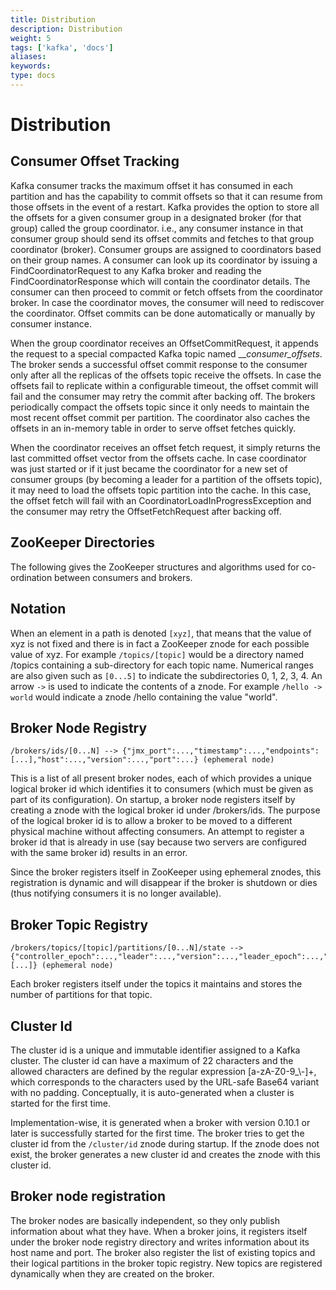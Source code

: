 ```yaml
---
title: Distribution
description: Distribution
weight: 5
tags: ['kafka', 'docs']
aliases: 
keywords: 
type: docs
---
```


# Distribution

## Consumer Offset Tracking

Kafka consumer tracks the maximum offset it has consumed in each partition and has the capability to commit offsets so that it can resume from those offsets in the event of a restart. Kafka provides the option to store all the offsets for a given consumer group in a designated broker (for that group) called the group coordinator. i.e., any consumer instance in that consumer group should send its offset commits and fetches to that group coordinator (broker). Consumer groups are assigned to coordinators based on their group names. A consumer can look up its coordinator by issuing a FindCoordinatorRequest to any Kafka broker and reading the FindCoordinatorResponse which will contain the coordinator details. The consumer can then proceed to commit or fetch offsets from the coordinator broker. In case the coordinator moves, the consumer will need to rediscover the coordinator. Offset commits can be done automatically or manually by consumer instance. 

When the group coordinator receives an OffsetCommitRequest, it appends the request to a special compacted Kafka topic named ___consumer_offsets_. The broker sends a successful offset commit response to the consumer only after all the replicas of the offsets topic receive the offsets. In case the offsets fail to replicate within a configurable timeout, the offset commit will fail and the consumer may retry the commit after backing off. The brokers periodically compact the offsets topic since it only needs to maintain the most recent offset commit per partition. The coordinator also caches the offsets in an in-memory table in order to serve offset fetches quickly. 

When the coordinator receives an offset fetch request, it simply returns the last committed offset vector from the offsets cache. In case coordinator was just started or if it just became the coordinator for a new set of consumer groups (by becoming a leader for a partition of the offsets topic), it may need to load the offsets topic partition into the cache. In this case, the offset fetch will fail with an CoordinatorLoadInProgressException and the consumer may retry the OffsetFetchRequest after backing off. 

## ZooKeeper Directories

The following gives the ZooKeeper structures and algorithms used for co-ordination between consumers and brokers. 

## Notation

When an element in a path is denoted `[xyz]`, that means that the value of xyz is not fixed and there is in fact a ZooKeeper znode for each possible value of xyz. For example `/topics/[topic]` would be a directory named /topics containing a sub-directory for each topic name. Numerical ranges are also given such as `[0...5]` to indicate the subdirectories 0, 1, 2, 3, 4. An arrow `->` is used to indicate the contents of a znode. For example `/hello -> world` would indicate a znode /hello containing the value "world". 

## Broker Node Registry
    
    
    /brokers/ids/[0...N] --> {"jmx_port":...,"timestamp":...,"endpoints":[...],"host":...,"version":...,"port":...} (ephemeral node)

This is a list of all present broker nodes, each of which provides a unique logical broker id which identifies it to consumers (which must be given as part of its configuration). On startup, a broker node registers itself by creating a znode with the logical broker id under /brokers/ids. The purpose of the logical broker id is to allow a broker to be moved to a different physical machine without affecting consumers. An attempt to register a broker id that is already in use (say because two servers are configured with the same broker id) results in an error. 

Since the broker registers itself in ZooKeeper using ephemeral znodes, this registration is dynamic and will disappear if the broker is shutdown or dies (thus notifying consumers it is no longer available). 

## Broker Topic Registry
    
    
    /brokers/topics/[topic]/partitions/[0...N]/state --> {"controller_epoch":...,"leader":...,"version":...,"leader_epoch":...,"isr":[...]} (ephemeral node)

Each broker registers itself under the topics it maintains and stores the number of partitions for that topic. 

## Cluster Id

The cluster id is a unique and immutable identifier assigned to a Kafka cluster. The cluster id can have a maximum of 22 characters and the allowed characters are defined by the regular expression [a-zA-Z0-9_\\-]+, which corresponds to the characters used by the URL-safe Base64 variant with no padding. Conceptually, it is auto-generated when a cluster is started for the first time. 

Implementation-wise, it is generated when a broker with version 0.10.1 or later is successfully started for the first time. The broker tries to get the cluster id from the `/cluster/id` znode during startup. If the znode does not exist, the broker generates a new cluster id and creates the znode with this cluster id. 

## Broker node registration

The broker nodes are basically independent, so they only publish information about what they have. When a broker joins, it registers itself under the broker node registry directory and writes information about its host name and port. The broker also register the list of existing topics and their logical partitions in the broker topic registry. New topics are registered dynamically when they are created on the broker. 

